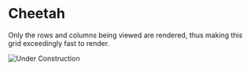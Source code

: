 Cheetah
==========

Only the rows and columns being viewed are rendered, thus making this grid exceedingly fast to render.

![Under Construction](http://skinnybrit51.com/images/cheetah.jpg)